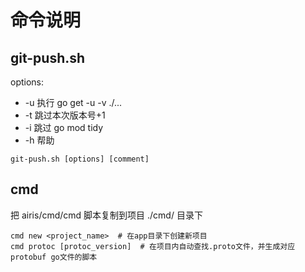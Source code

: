 # 命令说明

## git-push.sh 

options:
* -u    执行 go get -u -v ./...
* -t    跳过本次版本号+1
* -i    跳过 go mod tidy
* -h    帮助

```shell
git-push.sh [options] [comment]
```


## cmd
把 airis/cmd/cmd 脚本复制到项目 ./cmd/ 目录下
```shell
cmd new <project_name>  # 在app目录下创建新项目
cmd protoc [protoc_version]  # 在项目内自动查找.proto文件，并生成对应protobuf go文件的脚本
```